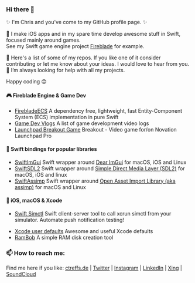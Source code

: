 ### Hi there 👋

✨ I'm Chris and you've come to my GitHub profile page. ✨

🔭 I make iOS apps and in my spare time develop awesome stuff in Swift, focused mainly around games.    
See my Swift game engine project [Fireblade](https://github.com/fireblade-engine) for example.  

💬 Here's a list of some of my repos. If you like one of it consider contributing or let me know about your ideas. I would love to hear from you.  
🤔 I’m always looking for help with all my projects.  

Happy coding 😊

#### 🎮 Fireblade Engine & Game Dev

* [FirebladeECS](https://github.com/fireblade-engine/ecs) A dependency free, lightweight, fast Entity-Component System (ECS) implementation in pure Swift
* [Game Dev Vlogs](https://github.com/ctreffs/game-dev-vlogs) A list of game development video logs
* [Launchpad Breakout Game](https://github.com/ctreffs/launchpad-breakout) Breakout - Video game for/on Novation Launchpad Pro

#### 🔗 Swift bindings for popular libraries

* [SwiftImGui](https://github.com/ctreffs/SwiftImGui) Swift wrapper around [Dear ImGui](https://github.com/ocornut/imgui) for macOS, iOS and Linux
* [SwiftSDL2](https://github.com/ctreffs/SwiftSDL2) Swift wrapper around [Simple Direct Media Layer (SDL2)](https://www.libsdl.org) for macOS, iOS and linux
* [SwiftAssimp](https://github.com/ctreffs/SwiftAssimp) Swift wrapper around [Open Asset Import Library (aka assimp)](https://www.assimp.org) for macOS and Linux

#### 📱 iOS, macOS & Xcode

* [Swift Simctl](https://github.com/ctreffs/SwiftSimctl) Swift client-server tool to call xcrun simctl from your simulator. Automate push notification testing!
- [Xcode user defaults](https://github.com/ctreffs/xcode-defaults) Awesome and useful Xcode defaults
- [RamBob](https://github.com/ctreffs/RamBob) A simple RAM disk creation tool

### 📫 How to reach me:

Find me here if you like: [ctreffs.de](https://ctreffs.de) | [Twitter](https://twitter.com/ChrisDailyGrind) | [Instagram](https://www.instagram.com/chrisdailygrind/) | [LinkedIn](https://www.linkedin.com/in/ctreffs) | [Xing](https://www.xing.com/profile/Christian_Treffs) | [SoundCloud](https://soundcloud.com/chrisdailygrind)
